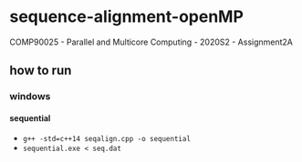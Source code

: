 # sequence-alignment-openMP
COMP90025 - Parallel and Multicore Computing - 2020S2 - Assignment2A

## how to run
### windows
#### sequential
- ```g++ -std=c++14 seqalign.cpp -o sequential```
- ```sequential.exe < seq.dat```

